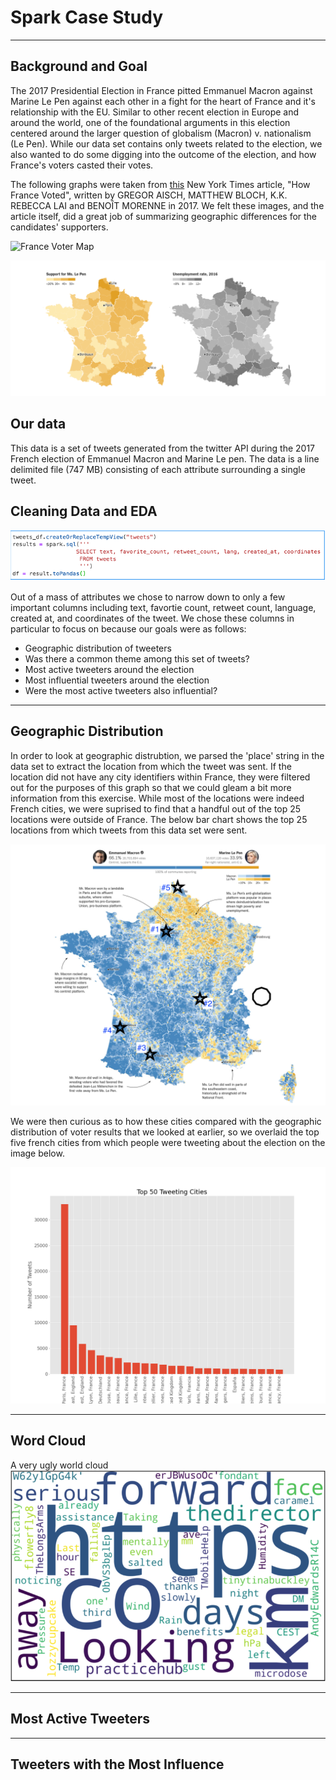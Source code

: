 # Spark Case Study
------------------------------------------------------
## Background and Goal
The 2017 Presidential Election in France pitted Emmanuel Macron against Marine Le Pen against each other in a fight for the heart of France and it's relationship with the EU. Similar to other recent election in Europe and around the world, one of the foundational arguments in this election centered around the larger question of globalism (Macron) v. nationalism (Le Pen). While our data set contains only tweets related to the election, we also wanted to do some digging into the outcome of the election, and how France's voters casted their votes. 

The following graphs were taken from [this](https://www.nytimes.com/interactive/2017/05/07/world/europe/france-election-results-maps.html?mtrref=www.google.com&assetType=REGIWALL) New York Times article, "How France Voted", written by GREGOR AISCH, MATTHEW BLOCH, K.K. REBECCA LAI and BENOÎT MORENNE in 2017. We felt these images, and the article itself, did a great job of summarizing geographic differences for the candidates' supporters.

![France Voter Map](images/france_voter_map.png)

![Le Pen Support & Unemployment](images/le_pen_support.png)

## Our data
This data is a set of tweets generated from the twitter API during the 2017 French election of Emmanuel Macron and Marine Le pen. The data is a line delimited file (747 MB) consisting of each attribute surrounding a single tweet.


## Cleaning Data and EDA
![image](images/get_data.png)

Out of a mass of attributes we chose to narrow down to only a few important columns including text, favortie count, retweet count, language, created at, and coordinates of the tweet. We chose these columns in particular to focus on because our goals were as follows:

* Geographic distribution of tweeters
* Was there a common theme among this set of tweets?
* Most active tweeters around the election 
* Most influential tweeters around the election
* Were the most active tweeters also influential?


--------------------------------------------------
## Geographic Distribution
In order to look at geographic distrubtion, we parsed the 'place' string in the data set to extract the location from which the tweet was sent. If the location did not have any city identifiers within France, they were filtered out for the purposes of this graph so that we could gleam a bit more information from this exercise. While most of the locations were indeed French cities, we were suprised to find that a handful out of the top 25 locations were outside of France. The below bar chart shows the top 25 locations from which tweets from this data set were sent.

![image](images/NYT_image_cities1.png)

We were then curious as to how these cities compared with the geographic distribution of voter results that we looked at earlier, so we overlaid the top five french cities from which people were tweeting about the election on the image below.

![top_5_cities](images/top_tweeting_cities1.png)

--------------------------------------------------

## Word Cloud 

A very ugly world cloud
![image](images/ugly_cloud.png)




-------------------------------

## Most Active Tweeters



-------------------------------

## Tweeters with the Most Influence
